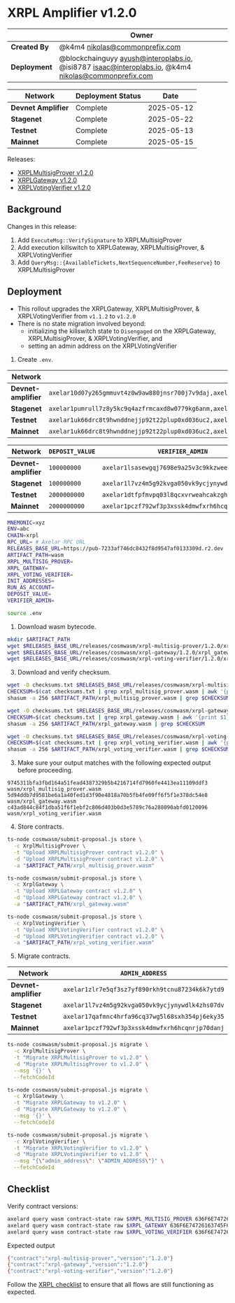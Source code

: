 # XRPL Amplifier v1.2.0

|                | **Owner**                                                                                                 |
| -------------- | --------------------------------------------------------------------------------------------------------- |
| **Created By** | @k4m4 <nikolas@commonprefix.com>                                                                          |
| **Deployment** | @blockchainguyy <ayush@interoplabs.io>, @isi8787 <isaac@interoplabs.io>, @k4m4 <nikolas@commonprefix.com> |

| **Network**          | **Deployment Status** | **Date**   |
| -------------------- | --------------------- | ---------- |
| **Devnet Amplifier** | Complete              | 2025-05-12 |
| **Stagenet**         | Complete              | 2025-05-22 |
| **Testnet**          | Complete              | 2025-05-13 |
| **Mainnet**          | Complete              | 2025-05-15 |

Releases:
- [XRPLMultisigProver v1.2.0](https://github.com/commonprefix/axelar-amplifier/releases/tag/xrpl-multisig-prover-v1.2.0)
- [XRPLGateway v1.2.0](https://github.com/commonprefix/axelar-amplifier/releases/tag/xrpl-gateway-v1.2.0)
- [XRPLVotingVerifier v1.2.0](https://github.com/commonprefix/axelar-amplifier/releases/tag/xrpl-voting-verifier-v1.2.0)

## Background

Changes in this release:

1. Add `ExecuteMsg::VerifySignature` to XRPLMultisigProver
1. Add execution killswitch to XRPLGateway, XRPLMultisigProver, & XRPLVotingVerifier
1. Add `QueryMsg::{AvailableTickets,NextSequenceNumber,FeeReserve}` to XRPLMultisigProver

## Deployment

- This rollout upgrades the XRPLGateway, XRPLMultisigProver, & XRPLVotingVerifier from `v1.1.2` to `v1.2.0`
- There is no state migration involved beyond:
  * initializing the killswitch state to `Disengaged` on the XRPLGateway, XRPLMultisigProver, & XRPLVotingVerifier, and
  * setting an admin address on the XRPLVotingVerifier

1. Create `.env`.


| Network              | `INIT_ADDRESSES`                                                                                                                            | `RUN_AS_ACCOUNT`                                |
| -------------------- | ------------------------------------------------------------------------------------------------------------------------------------------- | ----------------------------------------------- |
| **Devnet-amplifier** | `axelar10d07y265gmmuvt4z0w9aw880jnsr700j7v9daj,axelar1zlr7e5qf3sz7yf890rkh9tcnu87234k6k7ytd9`                                               | `axelar10d07y265gmmuvt4z0w9aw880jnsr700j7v9daj` |
| **Stagenet**         | `axelar1pumrull7z8y5kc9q4azfrmcaxd8w0779kg6anm,axelar10d07y265gmmuvt4z0w9aw880jnsr700j7v9daj,axelar12qvsvse32cjyw60ztysd3v655aj5urqeup82ky` | `axelar10d07y265gmmuvt4z0w9aw880jnsr700j7v9daj` |
| **Testnet**          | `axelar1uk66drc8t9hwnddnejjp92t22plup0xd036uc2,axelar10d07y265gmmuvt4z0w9aw880jnsr700j7v9daj,axelar12f2qn005d4vl03ssjq07quz6cja72w5ukuchv7` | `axelar10d07y265gmmuvt4z0w9aw880jnsr700j7v9daj` |
| **Mainnet**          | `axelar1uk66drc8t9hwnddnejjp92t22plup0xd036uc2,axelar10d07y265gmmuvt4z0w9aw880jnsr700j7v9daj,axelar1nctnr9x0qexemeld5w7w752rmqdsqqv92dw9am` | `axelar10d07y265gmmuvt4z0w9aw880jnsr700j7v9daj` |

| Network              | `DEPOSIT_VALUE` | `VERIFIER_ADMIN`                                |
| -------------------- | --------------- | ----------------------------------------------- |
| **Devnet-amplifier** | `100000000`     | `axelar1lsasewgqj7698e9a25v3c9kkzweee9cvejq5cs` |
| **Stagenet**         | `100000000`     | `axelar1l7vz4m5g92kvga050vk9ycjynywdlk4zhs07dv` |
| **Testnet**          | `2000000000`    | `axelar1dtfpfmvpq03l8qcxvrweahcakzgh52xavpumqv` |
| **Mainnet**          | `2000000000`    | `axelar1pczf792wf3p3xssk4dmwfxrh6hcqnrjp70danj` |


```bash
MNEMONIC=xyz
ENV=abc
CHAIN=xrpl
RPC_URL= # Axelar RPC URL
RELEASES_BASE_URL=https://pub-7233af746dc8432f8d9547af0133309d.r2.dev
ARTIFACT_PATH=wasm
XRPL_MULTISIG_PROVER=
XRPL_GATEWAY=
XRPL_VOTING_VERIFIER=
INIT_ADDRESSES=
RUN_AS_ACCOUNT=
DEPOSIT_VALUE=
VERIFIER_ADMIN=
```

```bash
source .env
```

1. Download wasm bytecode.

```bash
mkdir $ARTIFACT_PATH
wget $RELEASES_BASE_URL/releases/cosmwasm/xrpl-multisig-prover/1.2.0/xrpl_multisig_prover.wasm --directory-prefix=$ARTIFACT_PATH
wget $RELEASES_BASE_URL/releases/cosmwasm/xrpl-gateway/1.2.0/xrpl_gateway.wasm --directory-prefix=$ARTIFACT_PATH
wget $RELEASES_BASE_URL/releases/cosmwasm/xrpl-voting-verifier/1.2.0/xrpl_voting_verifier.wasm --directory-prefix=$ARTIFACT_PATH
```

3. Download and verify checksum.

```bash
wget -O checksums.txt $RELEASES_BASE_URL/releases/cosmwasm/xrpl-multisig-prover/1.2.0/checksums.txt
CHECKSUM=$(cat checksums.txt | grep xrpl_multisig_prover.wasm | awk '{print $1}')
shasum -a 256 $ARTIFACT_PATH/xrpl_multisig_prover.wasm | grep $CHECKSUM

wget -O checksums.txt $RELEASES_BASE_URL/releases/cosmwasm/xrpl-gateway/1.2.0/checksums.txt
CHECKSUM=$(cat checksums.txt | grep xrpl_gateway.wasm | awk '{print $1}')
shasum -a 256 $ARTIFACT_PATH/xrpl_gateway.wasm | grep $CHECKSUM

wget -O checksums.txt $RELEASES_BASE_URL/releases/cosmwasm/xrpl-voting-verifier/1.2.0/checksums.txt
CHECKSUM=$(cat checksums.txt | grep xrpl_voting_verifier.wasm | awk '{print $1}')
shasum -a 256 $ARTIFACT_PATH/xrpl_voting_verifier.wasm | grep $CHECKSUM
```

3. Make sure your output matches with the following expected output before proceeding.

```
9745311bfa3fbd164a51fead4387329b5b4216714fd7960fe4413ea11109ddf3  wasm/xrpl_multisig_prover.wasm
5d94ddb7d9581be6a1a40fed1d3f90e4818a70b5fb4fe09ff6f5f1e378dc54e8  wasm/xrpl_gateway.wasm
c43ad844c84f1dba51f6f1ebf2c806d403b0d3e5789c76a288090abfd0120096  wasm/xrpl_voting_verifier.wasm
```

4. Store contracts.

```bash
ts-node cosmwasm/submit-proposal.js store \
  -c XrplMultisigProver \
  -t "Upload XRPLMultisigProver contract v1.2.0" \
  -d "Upload XRPLMultisigProver contract v1.2.0" \
  -a "$ARTIFACT_PATH/xrpl_multisig_prover.wasm"

ts-node cosmwasm/submit-proposal.js store \
  -c XrplGateway \
  -t "Upload XRPLGateway contract v1.2.0" \
  -d "Upload XRPLGateway contract v1.2.0" \
  -a "$ARTIFACT_PATH/xrpl_gateway.wasm"

ts-node cosmwasm/submit-proposal.js store \
  -c XrplVotingVerifier \
  -t "Upload XRPLVotingVerifier contract v1.2.0" \
  -d "Upload XRPLVotingVerifier contract v1.2.0" \
  -a "$ARTIFACT_PATH/xrpl_voting_verifier.wasm"
```

5. Migrate contracts.

| Network              | `ADMIN_ADDRESS`                                 |
| -------------------- | ----------------------------------------------- |
| **Devnet-amplifier** | `axelar1zlr7e5qf3sz7yf890rkh9tcnu87234k6k7ytd9` |
| **Stagenet**         | `axelar1l7vz4m5g92kvga050vk9ycjynywdlk4zhs07dv` |
| **Testnet**          | `axelar17qafmnc4hrfa96cq37wg5l68sxh354pj6eky35` |
| **Mainnet**          | `axelar1pczf792wf3p3xssk4dmwfxrh6hcqnrjp70danj` |

```bash
ts-node cosmwasm/submit-proposal.js migrate \
  -c XrplMultisigProver \
  -t "Migrate XRPLMultisigProver to v1.2.0" \
  -d "Migrate XRPLMultisigProver to v1.2.0" \
  --msg '{}' \
  --fetchCodeId

ts-node cosmwasm/submit-proposal.js migrate \
  -c XrplGateway \
  -t "Migrate XRPLGateway to v1.2.0" \
  -d "Migrate XRPLGateway to v1.2.0" \
  --msg '{}' \
  --fetchCodeId

ts-node cosmwasm/submit-proposal.js migrate \
  -c XrplVotingVerifier \
  -t "Migrate XRPLVotingVerifier to v1.2.0" \
  -d "Migrate XRPLVotingVerifier to v1.2.0" \
  --msg "{\"admin_address\": \"ADMIN_ADDRESS\"}" \
  --fetchCodeId
```

## Checklist

Verify contract versions:

```bash
axelard query wasm contract-state raw $XRPL_MULTISIG_PROVER 636F6E74726163745F696E666F --node $RPC_URL -o json | jq -r '.data' | base64 -d
axelard query wasm contract-state raw $XRPL_GATEWAY 636F6E74726163745F696E666F --node $RPC_URL -o json | jq -r '.data' | base64 -d
axelard query wasm contract-state raw $XRPL_VOTING_VERIFIER 636F6E74726163745F696E666F  --node $RPC_URL -o json | jq -r '.data' | base64 -d
```

Expected output

```bash
{"contract":"xrpl-multisig-prover","version":"1.2.0"}
{"contract":"xrpl-gateway","version":"1.2.0"}
{"contract":"xrpl-voting-verifier","version":"1.2.0"}
```

Follow the [XRPL checklist](../xrpl/2025-02-v1.0.0.md) to ensure that all flows are still functioning as expected.
